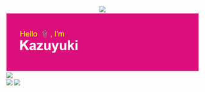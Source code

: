 <div align="center">
  <img src= "https://www.codewars.com/users/kazuyuki/badges/small" width="500">
  <img src="hello.png">
</div>
<img src= "https://github-profile-summary-cards.vercel.app/api/cards/profile-details?username=kazuyuki07&theme=2077" width= "1008">
<div align= "left">
  <img src= "https://github-readme-stats.vercel.app/api/top-langs/?username=kazuyuki07&layout=compact">
  <img src="https://quotes-github-readme.vercel.app/api?type=vertical&theme=algolia&quote=大事なものは車とパソコン&author=かずゆき">
  </div>
